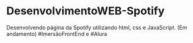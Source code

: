 # DesenvolvimentoWEB-Spotify

Desenvolvendo página da Spotify utilizando html, css e JavaScript. (Em andamento)
#ImersãoFrontEnd e #Alura
